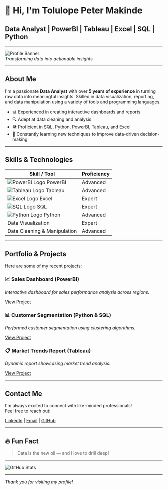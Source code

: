 # 👋 Hi, I'm Tolulope Peter Makinde

## Data Analyst | PowerBI | Tableau | Excel | SQL | Python

---

![Profile Banner](https://media.licdn.com/dms/image/v2/D4E16AQGh1dGzgtW4Bw/profile-displaybackgroundimage-shrink_350_1400/profile-displaybackgroundimage-shrink_350_1400/0/1736403755977?e=1753920000&v=beta&t=A6Uy24acFKuyYQ0eSqVCjdOv8eklr8IL1EggVzGTPKw)   
*Transforming data into actionable insights.*

---

## About Me

I'm a passionate **Data Analyst** with over **5 years of experience** in turning raw data into meaningful insights. Skilled in data visualization, reporting, and data manipulation using a variety of tools and programming languages.

- 📊 Experienced in creating interactive dashboards and reports  
- 🔍 Adept at data cleaning and analysis  
- 🛠️ Proficient in SQL, Python, PowerBI, Tableau, and Excel  
- 🚀 Constantly learning new techniques to improve data-driven decision-making

---

## Skills & Technologies

| Skill / Tool | Proficiency |  
|----------------|--------------|  
| ![PowerBI Logo](https://img.icons8.com/color/48/000000/power-bi.png) PowerBI | Advanced |  
| ![Tableau Logo](https://img.icons8.com/ios/50/000000/tableau.png) Tableau | Advanced |  
| ![Excel Logo](https://img.icons8.com/ios/50/000000/ms-excel.png) Excel | Expert |  
| ![SQL Logo](https://img.icons8.com/ios/50/000000/sql.png) SQL | Expert |  
| ![Python Logo](https://img.icons8.com/ios/50/000000/python.png) Python | Advanced |  
| Data Visualization | Expert |  
| Data Cleaning & Manipulation | Advanced |  

---

## Portfolio & Projects

Here are some of my recent projects:

### 📈 Sales Dashboard (PowerBI)
*Interactive dashboard for sales performance analysis across regions.*

[View Project](https://github.com/yourusername/sales-dashboard)

### 📊 Customer Segmentation (Python & SQL)
*Performed customer segmentation using clustering algorithms.*

[View Project](https://github.com/yourusername/customer-segmentation)

### 📋 Market Trends Report (Tableau)
*Dynamic report showcasing market trend analysis.*

[View Project](https://github.com/yourusername/market-trends)

---

## Contact Me

I'm always excited to connect with like-minded professionals!  
Feel free to reach out:

[LinkedIn](https://linkedin.com/in/yourname) | [Email](mailto:your.email@example.com) | [GitHub](https://github.com/yourusername)

---

## 🔥 Fun Fact

> Data is the new oil — and I love to drill deep!  

---

![GitHub Stats](https://github-readme-stats.vercel.app/api?username=yourusername&show_icons=true&hide_title=true&count_private=true&include_all_commits=true&theme=radical)

---

*Thank you for visiting my profile!*

